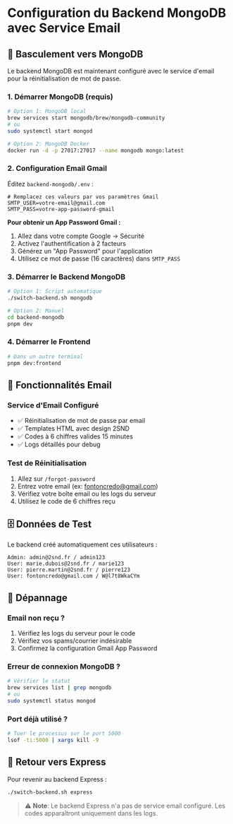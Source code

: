 # Configuration du Backend MongoDB avec Service Email

## 🎯 Basculement vers MongoDB

Le backend MongoDB est maintenant configuré avec le service d'email pour la réinitialisation de mot de passe.

### 1. Démarrer MongoDB (requis)

```bash
# Option 1: MongoDB local
brew services start mongodb/brew/mongodb-community
# ou
sudo systemctl start mongod

# Option 2: MongoDB Docker
docker run -d -p 27017:27017 --name mongodb mongo:latest
```

### 2. Configuration Email Gmail

Éditez `backend-mongodb/.env` :

```env
# Remplacez ces valeurs par vos paramètres Gmail
SMTP_USER=votre-email@gmail.com
SMTP_PASS=votre-app-password-gmail
```

**Pour obtenir un App Password Gmail :**
1. Allez dans votre compte Google → Sécurité
2. Activez l'authentification à 2 facteurs
3. Générez un "App Password" pour l'application
4. Utilisez ce mot de passe (16 caractères) dans `SMTP_PASS`

### 3. Démarrer le Backend MongoDB

```bash
# Option 1: Script automatique
./switch-backend.sh mongodb

# Option 2: Manuel
cd backend-mongodb
pnpm dev
```

### 4. Démarrer le Frontend

```bash
# Dans un autre terminal
pnpm dev:frontend
```

## 🔧 Fonctionnalités Email

### Service d'Email Configuré
- ✅ Réinitialisation de mot de passe par email
- ✅ Templates HTML avec design 2SND
- ✅ Codes à 6 chiffres valides 15 minutes
- ✅ Logs détaillés pour debug

### Test de Réinitialisation
1. Allez sur `/forgot-password`
2. Entrez votre email (ex: fontoncredo@gmail.com)
3. Vérifiez votre boîte email ou les logs du serveur
4. Utilisez le code de 6 chiffres reçu

## 🗄️ Données de Test

Le backend créé automatiquement ces utilisateurs :

```
Admin: admin@2snd.fr / admin123
User: marie.dubois@2snd.fr / marie123
User: pierre.martin@2snd.fr / pierre123
User: fontoncredo@gmail.com / W@l7t8WkaCYm
```

## 🚨 Dépannage

### Email non reçu ?
1. Vérifiez les logs du serveur pour le code
2. Vérifiez vos spams/courrier indésirable
3. Confirmez la configuration Gmail App Password

### Erreur de connexion MongoDB ?
```bash
# Vérifier le statut
brew services list | grep mongodb
# ou
sudo systemctl status mongod
```

### Port déjà utilisé ?
```bash
# Tuer le processus sur le port 5000
lsof -ti:5000 | xargs kill -9
```

## 🔄 Retour vers Express

Pour revenir au backend Express :

```bash
./switch-backend.sh express
```

> ⚠️ **Note**: Le backend Express n'a pas de service email configuré. Les codes apparaîtront uniquement dans les logs.
